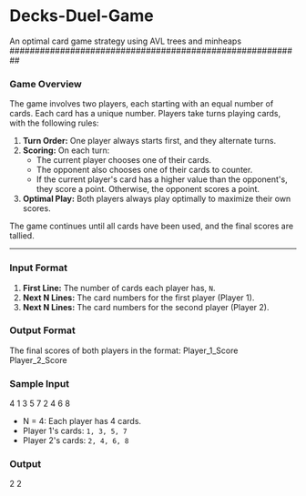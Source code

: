 # Decks-Duel-Game
An optimal card game strategy using AVL trees and minheaps
##########################################################
### **Game Overview**
The game involves two players, each starting with an equal number of cards. Each card has a unique number. Players take turns playing cards, with the following rules:

1. **Turn Order:** One player always starts first, and they alternate turns.
2. **Scoring:** On each turn:
   - The current player chooses one of their cards.
   - The opponent also chooses one of their cards to counter.
   - If the current player's card has a higher value than the opponent's, they score a point. Otherwise, the opponent scores a point.
3. **Optimal Play:** Both players always play optimally to maximize their own scores.

The game continues until all cards have been used, and the final scores are tallied.

---

### **Input Format**
1. **First Line:** The number of cards each player has, `N`.
2. **Next N Lines:** The card numbers for the first player (Player 1).
3. **Next N Lines:** The card numbers for the second player (Player 2).
### **Output Format**
The final scores of both players in the format: Player_1_Score Player_2_Score
### **Sample Input**
4
1 3 5 7
2 4 6 8
- N = 4: Each player has 4 cards.
- Player 1's cards: `1, 3, 5, 7`
- Player 2's cards: `2, 4, 6, 8`
### **Output**
2 2
